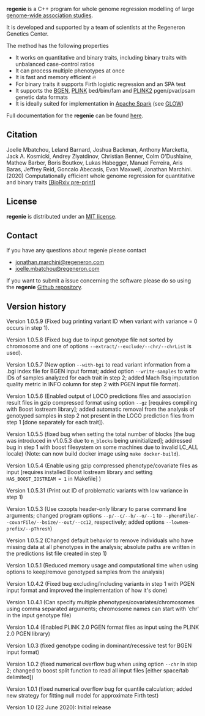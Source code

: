 **regenie** is a C++ program for whole genome regression modelling of large [genome-wide association studies](https://en.wikipedia.org/wiki/Genome-wide_association_study).

It is developed and supported by a team of scientists at the Regeneron Genetics Center.

The method has the following properties

- It works on quantitative and binary traits, including binary traits with unbalanced case-control ratios
- It can process multiple phenotypes at once
- It is fast and memory efficient 🔥
- For binary traits it supports Firth logistic regression and an SPA test
- It supports the [BGEN](https://www.well.ox.ac.uk/~gav/bgen_format/), [PLINK](https://www.cog-genomics.org/plink/1.9/formats#bed) bed/bim/fam and [PLINK2](https://www.cog-genomics.org/plink/2.0/formats#pgen) pgen/pvar/psam genetic data formats
- It is ideally suited for implementation in [Apache Spark](https://spark.apache.org/) (see [GLOW](https://projectglow.io/))

Full documentation for the **regenie** can be found [here](https://rgcgithub.github.io/regenie/).

## Citation 
Joelle Mbatchou, Leland Barnard, Joshua Backman, Anthony Marcketta, Jack A. Kosmicki, Andrey Ziyatdinov, Christian Benner, Colm O'Dushlaine, Mathew Barber, Boris Boutkov, Lukas Habegger, Manuel Ferreira, Aris Baras, Jeffrey Reid, Goncalo Abecasis, Evan Maxwell, Jonathan Marchini. (2020) Computationally efficient whole genome regression for quantitative and binary traits [[BioRxiv pre-print]](https://www.biorxiv.org/content/10.1101/2020.06.19.162354v1)

## License

**regenie** is distributed under an [MIT license](https://github.com/rgcgithub/regenie/blob/master/LICENSE).

## Contact
If you have any questions about regenie please contact

- <jonathan.marchini@regeneron.com>
- <joelle.mbatchou@regeneron.com>

If you want to submit a issue concerning the software please do so
using the **regenie** [Github repository](https://github.com/rgcgithub/regenie/issues).


## Version history
Version 1.0.5.9 (Fixed bug printing variant ID  when variant with variance = 0 occurs in step 1).

Version 1.0.5.8 (Fixed bug due to input genotype file not sorted by chromosome and one of options `--extract/--exclude/--chr/--chrList` is used).

Version 1.0.5.7 (New option `--with-bgi` to read variant information from a .bgi index file for BGEN input format; added option `--write-samples` to write IDs of samples analyzed for each trait in step 2; added Mach Rsq imputation quality metric in INFO column for step 2 with PGEN input file format).

Version 1.0.5.6 (Enabled output of LOCO predictions files and association result files in gzip compressed format using option `--gz` [requires compiling with Boost Iostream library]; added automatic removal from the analysis of genotyped samples in step 2 not present in the LOCO prediction files from step 1 [done separately for each trait]).

Version 1.0.5.5 (fixed bug when setting the total number of blocks [the bug was introduced in v1.0.5.3 due to `n_blocks` being uninitialized]; addressed bug in step 1 with boost filesystem on some machines due to invalid LC_ALL locale) (Note: can now build docker image using `make docker-build`).

Version 1.0.5.4 (Enable using gzip compressed phenotype/covariate files as input [requires installed Boost Iostream library and setting `HAS_BOOST_IOSTREAM = 1` in Makefile] )

Version 1.0.5.31 (Print out ID of problematic variants with low variance in step 1)

Version 1.0.5.3 (Use cxxopts header-only library to parse command line arguments; changed program options `--p/--c/--b/--o/--1` to `--phenoFile/--covarFile/--bsize/--out/--cc12`, respectively; added options `--lowmem-prefix/--pThresh`)

Version 1.0.5.2 (Changed default behavior to remove individuals who have missing data at all phenotypes in the analysis; absolute paths are written in the predictions list file created in step 1)

Version 1.0.5.1 (Reduced memory usage and computational time when using options to keep/remove genotyped samples from the analysis)

Version 1.0.4.2 (Fixed bug excluding/including variants in step 1 with PGEN input format and improved the implementation of how it's done)

Version 1.0.4.1 (Can specify multiple phenotypes/covariates/chromosomes using comma separated arguments; chromosome names can start with 'chr' in the input genotype file)

Version 1.0.4 (Enabled PLINK 2.0 PGEN format files as input using the PLINK 2.0 PGEN library)

Version 1.0.3 (fixed genotype coding in dominant/recessive test for BGEN input format)

Version 1.0.2 (fixed numerical overflow bug when using option `--chr` in step 2; changed to boost split function to read all input files [either space/tab delimited])

Version 1.0.1 (fixed numerical overflow bug for quantile calculation; added new strategy for fitting null model for approximate Firth test) 

Version 1.0 (22 June 2020): Initial release



